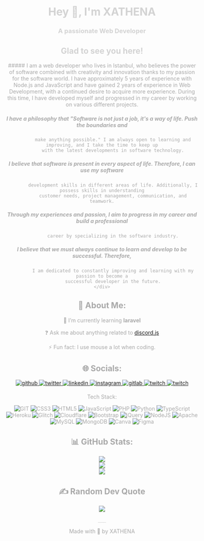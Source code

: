 <div draggable="false" (dragstart)="false;" align="center" style="align: center; text-decoration:none; color: lightgrey; cursor: default; pointer-events:none; user-drag: none;
    -webkit-user-drag: none;
    user-select: none;
    -moz-user-select: none;
    -webkit-user-select: none;
    -ms-user-select: none;">
<h1>Hey 👋, I'm XATHENA</h1>

###    A passionate Web Developer

##    Glad to see you here!

<div style="color: darkgray">
##### I am a web developer who lives in Istanbul, who believes the power of software combined with creativity
            and innovation thanks to my passion for the software world. I have approximately 5 years of experience
            with Node.js and JavaScript and have gained 2 years of experience in Web Development, with a continued
            desire to acquire more experience. During this time, I have developed myself and progressed in my career
            by working on various different projects.</h5>

##### I have a philosophy that "Software is not just a job, it's a way of life. Push the boundaries and
            make anything possible." I am always open to learning and improving, and I take the time to keep up
            with the latest developments in software technology.

##### I believe that software is present in every aspect of life. Therefore, I can use my software
            development skills in different areas of life. Additionally, I possess skills in understanding
            customer needs, project management, communication, and teamwork.

##### Through my experiences and passion, I aim to progress in my career and build a professional
            career by specializing in the software industry.

##### I believe that we must always continue to learn and develop to be successful. Therefore,
            I am dedicated to constantly improving and learning with my passion to become a
            successful developer in the future.
    </div>

## 💫 About Me:

🌱 I’m currently learning **laravel**

❓ Ask me about anything related to [discord.js](https://discordjs.dev)

⚡ Fun fact: I use mouse a lot when coding.

## 🌐 Socials:

<div align="center">
        <a href="https://github.com/x4th3n4" target="_blank">
            <img src=https://img.shields.io/badge/github-%2324292e.svg?&style=for-the-badge&logo=github&logoColor=white
                 alt=github style="margin-bottom: 5px;"/>
        </a>
        <a href="https://twitter.com/xathenatw" target="_blank">
            <img src=https://img.shields.io/badge/twitter-%2300acee.svg?&style=for-the-badge&logo=twitter&logoColor=white
                 alt=twitter style="margin-bottom: 5px;"/>
        </a>
        <a href="https://linkedin.com/in/yildizbrk" target="_blank">
            <img src=https://img.shields.io/badge/linkedin-%231E77B5.svg?&style=for-the-badge&logo=linkedin&logoColor=white
                 alt=linkedin style="margin-bottom: 5px;"/>
        </a>
        <a href="https://instagram.com/xathenagram" target="_blank">
            <img src=https://img.shields.io/badge/instagram-%23000000.svg?&style=for-the-badge&logo=instagram&logoColor=white
                 alt=instagram style="margin-bottom: 5px;"/>
        </a>
        <a href="https://gitlab.com/devxathena" target="_blank">
            <img src=https://img.shields.io/badge/gitlab-330F63.svg?&style=for-the-badge&logo=gitlab&logoColor=white
                 alt=gitlab style="margin-bottom: 5px;"/>
        </a>
        <a href="https://twitch.tv/xathena_" target="_blank">
            <img src=https://img.shields.io/badge/Twitch-%239146FF.svg?&style=for-the-badge&logo=twitch&logoColor=white
                 alt=twitch style="margin-bottom: 5px;"/>
        </a>
        <a href="https://repl.it/@x4th3n4" target="_blank">
            <img src=https://img.shields.io/badge/repl-it.svg?style=for-the-badge&logo=replit&logoColor=white
                 alt=twitch style="margin-bottom: 5px;"/>
        </a>
</div>

Tech Stack:

![GIT](https://img.shields.io/badge/git-scm.svg?style=for-the-badge&logo=git&logoColor=white)
    ![CSS3](https://img.shields.io/badge/css3-%231572B6.svg?style=for-the-badge&logo=css3&logoColor=white)
    ![HTML5](https://img.shields.io/badge/html5-%23E34F26.svg?style=for-the-badge&logo=html5&logoColor=white)
    ![JavaScript](https://img.shields.io/badge/javascript-%23323330.svg?style=for-the-badge&logo=javascript&logoColor=%23F7DF1E)
    ![PHP](https://img.shields.io/badge/php-%23777BB4.svg?style=for-the-badge&logo=php&logoColor=white)
    ![Python](https://img.shields.io/badge/python-3670A0?style=for-the-badge&logo=python&logoColor=ffdd54)
    ![TypeScript](https://img.shields.io/badge/typescript-%23007ACC.svg?style=for-the-badge&logo=typescript&logoColor=white)
    ![Heroku](https://img.shields.io/badge/heroku-%23430098.svg?style=for-the-badge&logo=heroku&logoColor=white)
    ![Glitch](https://img.shields.io/badge/glitch-%233333FF.svg?style=for-the-badge&logo=glitch&logoColor=white)
    ![Cloudflare](https://img.shields.io/badge/Cloudflare-F38020?style=for-the-badge&logo=Cloudflare&logoColor=white)
    ![Bootstrap](https://img.shields.io/badge/bootstrap-%23563D7C.svg?style=for-the-badge&logo=bootstrap&logoColor=white)
    ![jQuery](https://img.shields.io/badge/jquery-%230769AD.svg?style=for-the-badge&logo=jquery&logoColor=white)
    ![NodeJS](https://img.shields.io/badge/node.js-6DA55F?style=for-the-badge&logo=node.js&logoColor=white)
    ![Apache](https://img.shields.io/badge/apache-%23D42029.svg?style=for-the-badge&logo=apache&logoColor=white)
    ![MySQL](https://img.shields.io/badge/mysql-%2300f.svg?style=for-the-badge&logo=mysql&logoColor=white)
    ![MongoDB](https://img.shields.io/badge/MongoDB-%234ea94b.svg?style=for-the-badge&logo=mongodb&logoColor=white)
    ![Canva](https://img.shields.io/badge/Canva-%2300C4CC.svg?style=for-the-badge&logo=Canva&logoColor=white)
    ![Figma](https://img.shields.io/badge/figma-%23F24E1E.svg?style=for-the-badge&logo=figma&logoColor=white)

## 📊 GitHub Stats:

![](https://github-readme-stats.vercel.app/api?username=X4TH3N4&theme=dark&hide_border=false&include_all_commits=true&count_private=true)<br/>
    ![](https://github-readme-streak-stats.herokuapp.com/?user=X4TH3N4&theme=dark&hide_border=false)<br/>
    ![](https://github-readme-stats.vercel.app/api/top-langs/?username=X4TH3N4&theme=dark&hide_border=false&include_all_commits=true&count_private=true&layout=compact)

   ## ✍️ Random Dev Quote

![](https://quotes-github-readme.vercel.app/api?type=horizontal&theme=dark)

    ___
</div>
<div align="center" style="text-decoration:none; color: darkgrey; cursor: default;"><a href="https://github.com/X4TH3N4"
                                                                                       style="text-decoration:none; color: darkgrey; cursor: default;"
                                                                                       target="_blank">Made with 💜 by
    XATHENA</a></div>
